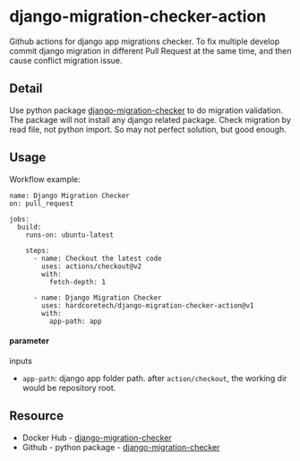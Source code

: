 django-migration-checker-action
===========
Github actions for django app migrations checker. To fix multiple develop commit 
django migration in different Pull Request at the same time, and then cause 
conflict migration issue.

## Detail
Use python package [django-migration-checker](https://github.com/tonyo/django-migration-checker) 
to do migration validation. The package will not install any django related package. 
Check migration by read file, not python import. So may not perfect solution, but good enough.


## Usage

Workflow example:
```
name: Django Migration Checker
on: pull_request

jobs:
  build:
    runs-on: ubuntu-latest

    steps:
      - name: Checkout the latest code
        uses: actions/checkout@v2
        with:
          fetch-depth: 1

      - name: Django Migration Checker
        uses: hardcoretech/django-migration-checker-action@v1
        with:
          app-path: app
```

#### parameter
inputs
* `app-path`: django app folder path. after `action/checkout`, the working dir would be repository root.


## Resource
* Docker Hub - [django-migration-checker](https://hub.docker.com/r/hardcoretech/django-migration-checker)
* Github - python package - [django-migration-checker](https://github.com/tonyo/django-migration-checker)

